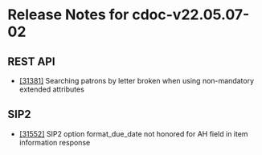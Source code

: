 
# Release Notes for cdoc-v22.05.07-02

## REST API

- [[31381]](http://bugs.koha-community.org/bugzilla3/show_bug.cgi?id=31381) Searching patrons by letter broken when using non-mandatory extended attributes

## SIP2

- [[31552]](http://bugs.koha-community.org/bugzilla3/show_bug.cgi?id=31552) SIP2 option format_due_date not honored for AH field in item information response


